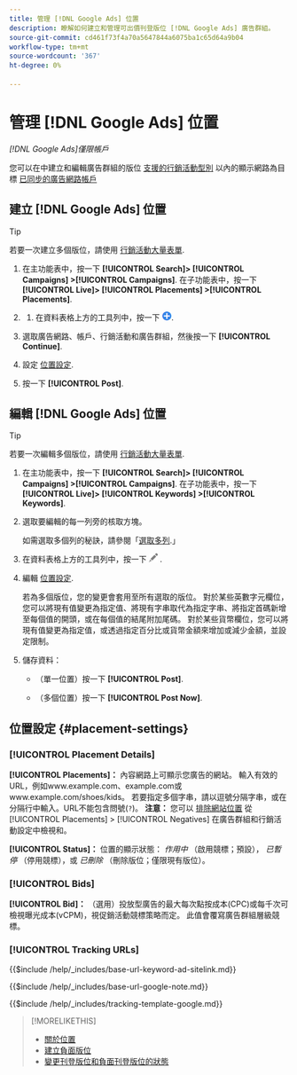 ```yaml
---
title: 管理 [!DNL Google Ads] 位置
description: 瞭解如何建立和管理可出價刊登版位 [!DNL Google Ads] 廣告群組。
source-git-commit: cd461f73f4a70a5647844a6075ba1c65d64a9b04
workflow-type: tm+mt
source-wordcount: '367'
ht-degree: 0%

---
```


# 管理 [!DNL Google Ads] 位置

*[!DNL Google Ads]僅限帳戶*

您可以在中建立和編輯廣告群組的版位 [支援的行銷活動型別](/help/search-social-commerce/introduction/supported-inventory.md) 以內的顯示網路為目標 [已同步的廣告網路帳戶](/help/search-social-commerce/campaign-management/accounts/ad-network-account-about.md)

## 建立 [!DNL Google Ads] 位置

>[!TIP]
>
>若要一次建立多個版位，請使用 [行銷活動大量表單](/help/search-social-commerce/campaign-management/bulksheets/bulksheet-about.md).

1. 在主功能表中，按一下 **[!UICONTROL Search]> [!UICONTROL Campaigns] >[!UICONTROL Campaigns]**. 在子功能表中，按一下 **[!UICONTROL Live]> [!UICONTROL Placements] >[!UICONTROL Placements]**.

1. 
   1. 在資料表格上方的工具列中，按一下 ![建立](/help/search-social-commerce/assets/add.png "建立").

1. 選取廣告網路、帳戶、行銷活動和廣告群組，然後按一下 **[!UICONTROL Continue]**.

1. 設定 [位置設定](#placement-settings).

1. 按一下 **[!UICONTROL Post]**.

## 編輯 [!DNL Google Ads] 位置

>[!TIP]
>
>若要一次編輯多個版位，請使用 [行銷活動大量表單](/help/search-social-commerce/campaign-management/bulksheets/bulksheet-about.md).

1. 在主功能表中，按一下 **[!UICONTROL Search]> [!UICONTROL Campaigns] >[!UICONTROL Campaigns]**. 在子功能表中，按一下 **[!UICONTROL Live]> [!UICONTROL Keywords] >[!UICONTROL Keywords]**.

1. 選取要編輯的每一列旁的核取方塊。

   如需選取多個列的秘訣，請參閱「[選取多列](/help/search-social-commerce/common-tasks/navigation-editing-selection/multiple-rows-select.md).」

1. 在資料表格上方的工具列中，按一下 ![編輯](/help/search-social-commerce/assets/edit.png "編輯") .

1. 編輯 [位置設定](#placement-settings).

   若為多個版位，您的變更會套用至所有選取的版位。 對於某些英數字元欄位，您可以將現有值變更為指定值、將現有字串取代為指定字串、將指定首碼新增至每個值的開頭，或在每個值的結尾附加尾碼。 對於某些貨幣欄位，您可以將現有值變更為指定值，或透過指定百分比或貨幣金額來增加或減少金額，並設定限制。

1. 儲存資料：

   * （單一位置）按一下 **[!UICONTROL Post]**.

   * （多個位置）按一下 **[!UICONTROL Post Now]**.

## 位置設定 {#placement-settings}

### [!UICONTROL Placement Details]

**[!UICONTROL Placements]：** 內容網路上可顯示您廣告的網站。 輸入有效的URL，例如www.example.com、example.com或www.example.com/shoes/kids。 若要指定多個字串，請以逗號分隔字串，或在分隔行中輸入。URL不能包含問號(`?`)。 **注意：** 您可以 [排除網站位置](placement-negative-create.md) 從 [!UICONTROL Placements] > [!UICONTROL Negatives] 在廣告群組和行銷活動設定中檢視和。

**[!UICONTROL Status]：** 位置的顯示狀態： *作用中* （啟用競標；預設）， *已暫停* （停用競標），或 *已刪除* （刪除版位；僅限現有版位）。

### [!UICONTROL Bids]

**[!UICONTROL Bid]：** （選用）投放型廣告的最大每次點按成本(CPC)或每千次可檢視曝光成本(vCPM)，視促銷活動競標策略而定。 此值會覆寫廣告群組層級競標。

<!-- If the placement is in a standard optimized portfolio, then the specified bid is applied for one day. Afterward, the optimization capability places bids according to its own calculations. -->

### [!UICONTROL Tracking URLs]

<!-- **[!UICONTROL Base URL]:** -->

{{$include /help/_includes/base-url-keyword-ad-sitelink.md}}

<!-- note -->

{{$include /help/_includes/base-url-google-note.md}}

<!-- **[!UICONTROL Tracking Template]:** -->

{{$include /help/_includes/tracking-template-google.md}}

>[!MORELIKETHIS]
>
>* [關於位置](placement-about.md)
>* [建立負面版位](placement-negative-create.md)
>* [變更刊登版位和負面刊登版位的狀態](placement-status-edit.md)

